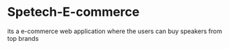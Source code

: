 # Spetech-E-commerce

its a e-commerce web application where the users can buy speakers from top brands
